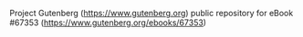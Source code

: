 Project Gutenberg (https://www.gutenberg.org) public repository for eBook #67353 (https://www.gutenberg.org/ebooks/67353)
